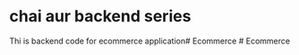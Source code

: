 # chai aur backend series

Thi is backend code for ecommerce application#   E c o m m e r c e  
 #   E c o m m e r c e  
 